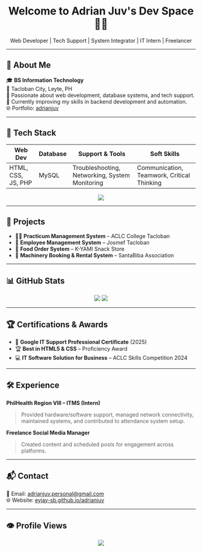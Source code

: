 <h1 align="center">Welcome to Adrian Juv's Dev Space 👨‍💻</h1>
<p align="center">
  Web Developer | Tech Support | System Integrator | IT Intern | Freelancer
</p>

---

## 📌 About Me

🎓 **BS Information Technology**  
📍 Tacloban City, Leyte, PH  
💬 Passionate about web development, database systems, and tech support.  
🌱 Currently improving my skills in backend development and automation.  
🌐 Portfolio: [adrianjuv](https://eyjay-sb.github.io/adrianjuv)

---

## 🔧 Tech Stack

| Web Dev | Database | Support & Tools | Soft Skills |
|--------|----------|-----------------|-------------|
| HTML, CSS, JS, PHP | MySQL | Troubleshooting, Networking, System Monitoring | Communication, Teamwork, Critical Thinking |

<p align="center">
  <img src="https://skillicons.dev/icons?i=html,css,js,php,mysql,github,git,linux,vscode" />
</p>

---

## 💼 Projects

- 👨‍🎓 **Practicum Management System** – ACLC College Tacloban  
- 🧾 **Employee Management System** – Josmef Tacloban  
- 🍔 **Food Order System** – K-YAMI Snack Store  
- 🚜 **Machinery Booking & Rental System** – SantaBiba Association

---

## 📊 GitHub Stats

<p align="center">
  <img src="https://github-readme-stats.vercel.app/api?username=eyjay-sb&show_icons=true&theme=tokyonight" />
  <img src="https://github-readme-stats.vercel.app/api/top-langs/?username=eyjay-sb&layout=compact&theme=tokyonight" />
</p>

---

## 🏆 Certifications & Awards

- 🥇 **Google IT Support Professional Certificate** (2025)  
- 🏆 **Best in HTML5 & CSS** – Proficiency Award  
- 💻 **IT Software Solution for Business** – ACLC Skills Competition 2024

---

## 🛠️ Experience

**PhilHealth Region VIII – ITMS (Intern)**  
> Provided hardware/software support, managed network connectivity, maintained systems, and contributed to attendance system setup.

**Freelance Social Media Manager**  
> Created content and scheduled posts for engagement across platforms.

---

## 📬 Contact

📧 Email: [adrianjuv.personal@gmail.com](mailto:adrianjuv.personal@gmail.com)  
🌐 Website: [eyjay-sb.github.io/adrianjuv](https://eyjay-sb.github.io/adrianjuv)

---

## 👁️ Profile Views
<p align="center">
  <img src="https://komarev.com/ghpvc/?username=eyjay-sb&style=flat-square&color=green" />
</p>
